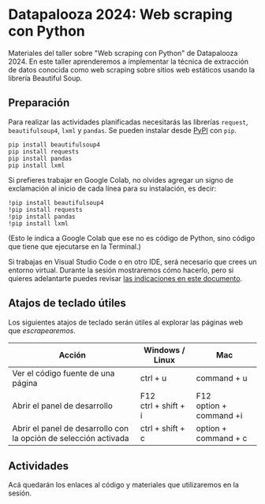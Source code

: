 # Datapalooza 2024: Web scraping con Python

Materiales del taller sobre "Web scraping con Python" de Datapalooza 2024. En este taller aprenderemos a implementar la técnica de extracción de datos conocida como web scraping sobre sitios web estáticos usando la librería Beautiful Soup.

## Preparación 

Para realizar las actividades planificadas necesitarás las librerías `request`, `beautifulsoup4`, `lxml` y `pandas`. Se pueden instalar desde [PyPI](https://pypi.org/) con `pip`. 

```
pip install beautifulsoup4
pip install requests
pip install pandas
pip install lxml
```

Si prefieres trabajar en Google Colab, no olvides agregar un signo de exclamación al inicio de cada línea para su instalación, es decir:

```
!pip install beautifulsoup4
!pip install requests
!pip install pandas
!pip install lxml
```
(Esto le indica a Google Colab que ese no es código de Python, sino código que tiene que ejecutarse en la Terminal.)

Si trabajas en Visual Studio Code o en otro IDE, será necesario que crees un entorno virtual. Durante la sesión mostraremos cómo hacerlo, pero si quieres adelantarte puedes revisar [las indicaciones en este documento](https://github.com/rivaquiroga/datapalooza2024-webscraping/blob/main/crear-entorno-virtual.md).

## Atajos de teclado útiles

Los siguientes atajos de teclado serán útiles al explorar las páginas web que _escrapearemos_.

| Acción | Windows / Linux | Mac |
|---|---|---|
| Ver el código fuente de una página | ctrl +  u | command + u|
| Abrir el panel de desarrollo | F12<br/>ctrl + shift + i | F12<br/>option + command +i |
| Abrir el panel de desarrollo con la opción de selección activada | ctrl + shift + c | option + command + c |

## Actividades

Acá quedarán los enlaces al código y materiales que utilizaremos en la sesión. 
